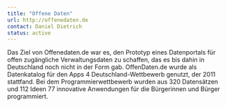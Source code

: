 ```yaml
---
title: "Offene Daten"
url: http://offenedaten.de
contact: Daniel Dietrich
status: active
---
```


Das Ziel von Offenedaten.de war es, den Prototyp eines Datenportals für offen zugängliche Verwaltungsdaten zu schaffen, das es bis dahin in Deutschland noch nicht in der Form gab. OffenDaten.de wurde als Datenkatalog für den Apps 4 Deutschland-Wettbewerb genutzt, der 2011 stattfand. Bei dem Programmierwettbewerb wurden aus 320 Datensätzen und 112 Ideen 77 innovative Anwendungen für die Bürgerinnen und Bürger programmiert.
